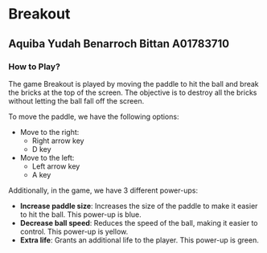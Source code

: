 # Breakout 
## Aquiba Yudah Benarroch Bittan A01783710

### How to Play?
The game Breakout is played by moving the paddle to hit the ball and break the bricks at the top of the screen. The objective is to destroy all the bricks without letting the ball fall off the screen.

To move the paddle, we have the following options:
- Move to the right:
    - Right arrow key
    - D key
- Move to the left:
    - Left arrow key
    - A key

Additionally, in the game, we have 3 different power-ups:
- **Increase paddle size**: Increases the size of the paddle to make it easier to hit the ball. This power-up is blue.
- **Decrease ball speed**: Reduces the speed of the ball, making it easier to control. This power-up is yellow.
- **Extra life**: Grants an additional life to the player. This power-up is green.